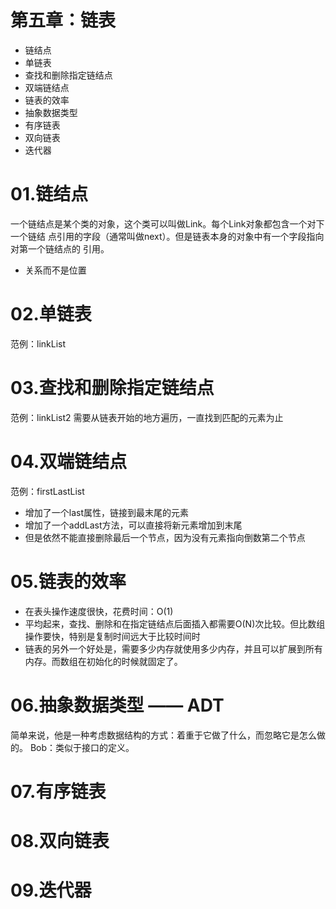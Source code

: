 # 第五章：链表
* 链结点
* 单链表
* 查找和删除指定链结点
* 双端链结点
* 链表的效率
* 抽象数据类型
* 有序链表
* 双向链表
* 迭代器


# 01.链结点
一个链结点是某个类的对象，这个类可以叫做Link。每个Link对象都包含一个对下一个链结
点引用的字段（通常叫做next）。但是链表本身的对象中有一个字段指向对第一个链结点的
引用。

* 关系而不是位置

# 02.单链表
范例：linkList

# 03.查找和删除指定链结点
范例：linkList2
需要从链表开始的地方遍历，一直找到匹配的元素为止

# 04.双端链结点
范例：firstLastList
* 增加了一个last属性，链接到最末尾的元素
* 增加了一个addLast方法，可以直接将新元素增加到末尾
* 但是依然不能直接删除最后一个节点，因为没有元素指向倒数第二个节点

# 05.链表的效率
* 在表头操作速度很快，花费时间：O(1)
* 平均起来，查找、删除和在指定链结点后面插入都需要O(N)次比较。但比数组操作要快，特别是复制时间远大于比较时间时
* 链表的另外一个好处是，需要多少内存就使用多少内存，并且可以扩展到所有内存。而数组在初始化的时候就固定了。

# 06.抽象数据类型 —— ADT
简单来说，他是一种考虑数据结构的方式：着重于它做了什么，而忽略它是怎么做的。
Bob：类似于接口的定义。

# 07.有序链表
# 08.双向链表
# 09.迭代器


